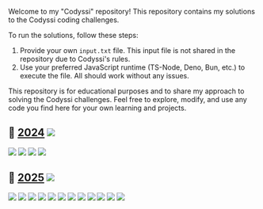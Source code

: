 Welcome to my "Codyssi" repository! This repository contains my solutions to the Codyssi coding challenges.

To run the solutions, follow these steps:

1. Provide your own `input.txt` file. This input file is not shared in the repository due to Codyssi's rules.
2. Use your preferred JavaScript runtime (TS-Node, Deno, Bun, etc.) to execute the file. All should work without any
   issues.

This repository is for educational purposes and to share my approach to solving the Codyssi
challenges. Feel free to explore, modify, and use any code you find here for your own learning and
projects.

## 🔬 [2024](https://www.codyssi.com/challenge_set_1) ![](https://progress-bar.xyz/12?scale=12&suffix=/12)

[![](https://img.shields.io/badge/Day_01-★★★-gold)](https://github.com/MilanFox/Codyssi/blob/main/src/2024/day_01.ts)
[![](https://img.shields.io/badge/Day_02-★★★-gold)](https://github.com/MilanFox/Codyssi/blob/main/src/2024/day_02.ts)
[![](https://img.shields.io/badge/Day_03-★★★-gold)](https://github.com/MilanFox/Codyssi/blob/main/src/2024/day_03.ts)
[![](https://img.shields.io/badge/Day_04-★★★-gold)](https://github.com/MilanFox/Codyssi/blob/main/src/2024/day_04.ts)

## 🔱 [2025](https://www.codyssi.com/challenge_set_2) ![](https://progress-bar.xyz/9?scale=36&suffix=/36)

[![](https://img.shields.io/badge/Day_01-★★★-gold)](https://github.com/MilanFox/Codyssi/blob/main/src/2025/day_01.ts)
[![](https://img.shields.io/badge/Day_02-★★★-gold)](https://github.com/MilanFox/Codyssi/blob/main/src/2025/day_02.ts)
[![](https://img.shields.io/badge/Day_03-★★★-gold)](https://github.com/MilanFox/Codyssi/blob/main/src/2025/day_03.ts)
[![](https://img.shields.io/badge/Day_04-☆☆☆-black)](https://github.com/MilanFox/Codyssi/blob/main/src/2025/day_04.ts)
[![](https://img.shields.io/badge/Day_05-☆☆☆-black)](https://github.com/MilanFox/Codyssi/blob/main/src/2025/day_05.ts)
[![](https://img.shields.io/badge/Day_06-☆☆☆-black)](https://github.com/MilanFox/Codyssi/blob/main/src/2025/day_06.ts)
[![](https://img.shields.io/badge/Day_07-☆☆☆-black)](https://github.com/MilanFox/Codyssi/blob/main/src/2025/day_07.ts)
[![](https://img.shields.io/badge/Day_08-☆☆☆-black)](https://github.com/MilanFox/Codyssi/blob/main/src/2025/day_08.ts)
[![](https://img.shields.io/badge/Day_09-☆☆☆-black)](https://github.com/MilanFox/Codyssi/blob/main/src/2025/day_09.ts)
[![](https://img.shields.io/badge/Day_10-☆☆☆-black)](https://github.com/MilanFox/Codyssi/blob/main/src/2025/day_10.ts)
[![](https://img.shields.io/badge/Day_11-☆☆☆-black)](https://github.com/MilanFox/Codyssi/blob/main/src/2025/day_11.ts)
[![](https://img.shields.io/badge/Day_12-☆☆☆-black)](https://github.com/MilanFox/Codyssi/blob/main/src/2025/day_12.ts) 

